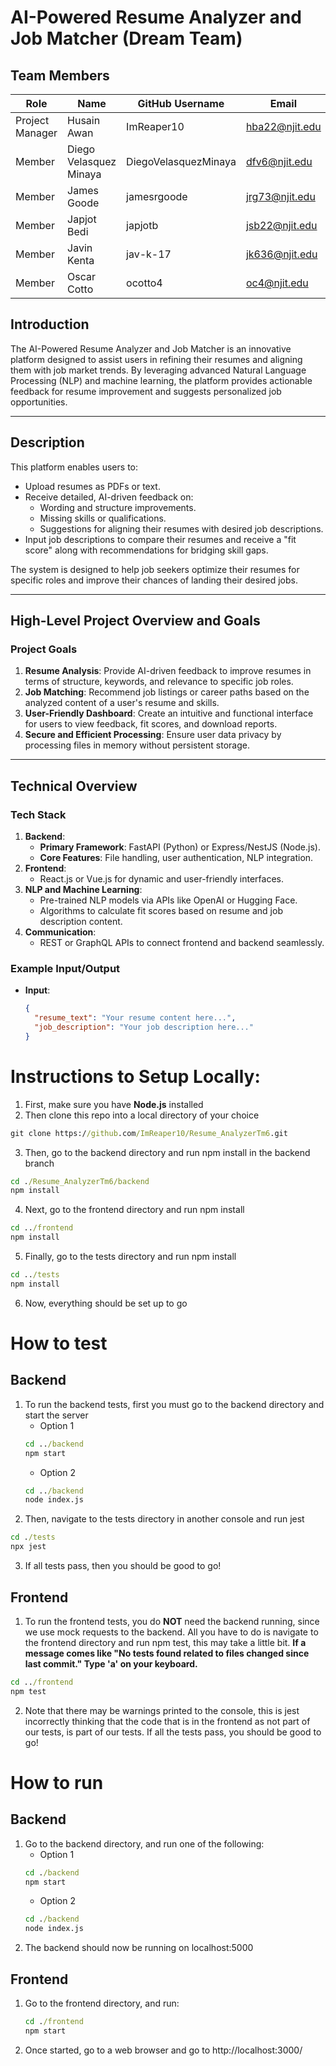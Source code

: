 
# AI-Powered Resume Analyzer and Job Matcher (Dream Team) 

## Team Members

| Role            | Name                    | GitHub Username       | Email               |
|------------------|-------------------------|-----------------------|---------------------|
| Project Manager | Husain Awan             | ImReaper10            | hba22@njit.edu      |
| Member          | Diego Velasquez Minaya  | DiegoVelasquezMinaya  | dfv6@njit.edu       |
| Member          | James Goode             | jamesrgoode           | jrg73@njit.edu      |
| Member          | Japjot Bedi             | japjotb               | jsb22@njit.edu      |
| Member          | Javin Kenta             | jav-k-17              | jk636@njit.edu      |
| Member          | Oscar Cotto             | ocotto4               | oc4@njit.edu        |



## Introduction
The AI-Powered Resume Analyzer and Job Matcher is an innovative platform designed to assist users in refining their resumes and aligning them with job market trends. By leveraging advanced Natural Language Processing (NLP) and machine learning, the platform provides actionable feedback for resume improvement and suggests personalized job opportunities.

---

## Description
This platform enables users to:
- Upload resumes as PDFs or text.
- Receive detailed, AI-driven feedback on:
  - Wording and structure improvements.
  - Missing skills or qualifications.
  - Suggestions for aligning their resumes with desired job descriptions.
- Input job descriptions to compare their resumes and receive a "fit score" along with recommendations for bridging skill gaps.

The system is designed to help job seekers optimize their resumes for specific roles and improve their chances of landing their desired jobs.

---

## High-Level Project Overview and Goals

### Project Goals
1. **Resume Analysis**: Provide AI-driven feedback to improve resumes in terms of structure, keywords, and relevance to specific job roles.
2. **Job Matching**: Recommend job listings or career paths based on the analyzed content of a user's resume and skills.
3. **User-Friendly Dashboard**: Create an intuitive and functional interface for users to view feedback, fit scores, and download reports.
4. **Secure and Efficient Processing**: Ensure user data privacy by processing files in memory without persistent storage.

---


## Technical Overview

### Tech Stack
1. **Backend**:
   - **Primary Framework**: FastAPI (Python) or Express/NestJS (Node.js).
   - **Core Features**: File handling, user authentication, NLP integration.
2. **Frontend**:
   - React.js or Vue.js for dynamic and user-friendly interfaces.
3. **NLP and Machine Learning**:
   - Pre-trained NLP models via APIs like OpenAI or Hugging Face.
   - Algorithms to calculate fit scores based on resume and job description content.
4. **Communication**:
   - REST or GraphQL APIs to connect frontend and backend seamlessly.

### Example Input/Output
- **Input**:
  ```json
  {
    "resume_text": "Your resume content here...",
    "job_description": "Your job description here..."
  }

# Instructions to Setup Locally:

1. First, make sure you have **Node.js** installed
2. Then clone this repo into a local directory of your choice
```cmd
git clone https://github.com/ImReaper10/Resume_AnalyzerTm6.git
```
3. Then, go to the backend directory and run npm install in the backend branch
```cmd
cd ./Resume_AnalyzerTm6/backend
npm install
```
4. Next, go to the frontend directory and run npm install 
```cmd
cd ../frontend
npm install
```
5. Finally, go to the tests directory and run npm install 
```cmd
cd ../tests
npm install
```
6. Now, everything should be set up to go

# How to test

## Backend
1. To run the backend tests, first you must go to the backend directory and start the server
   - Option 1
   ```cmd
   cd ../backend
   npm start
   ```
   - Option 2
   ```cmd
   cd ../backend
   node index.js
   ```
2. Then, navigate to the tests directory in another console and run jest
```cmd
cd ./tests
npx jest
```
3. If all tests pass, then you should be good to go!

## Frontend
1. To run the frontend tests, you do **NOT** need the backend running, since we use mock requests to the backend. All you have to do is navigate to the frontend directory and run npm test, this may take a little bit. **If a message comes like "No tests found related to files changed since last commit." Type 'a' on your keyboard.**
```cmd
cd ../frontend
npm test
```
2. Note that there may be warnings printed to the console, this is jest incorrectly thinking that the code that is in the frontend as not part of our tests, is part of our tests. If all the tests pass, you should be good to go!

# How to run

## Backend
1. Go to the backend directory, and run one of the following:
   - Option 1
   ```cmd
   cd ./backend
   npm start
   ```
   - Option 2
   ```cmd
   cd ./backend
   node index.js
   ```
2. The backend should now be running on localhost:5000
## Frontend
1. Go to the frontend directory, and run:
   ```cmd
   cd ./frontend
   npm start
   ```
2. Once started, go to a web browser and go to http://localhost:3000/